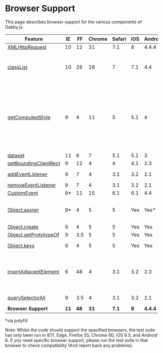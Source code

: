 # Browser Support

This page describes browser support for the various components of Dabby.js:

| Feature											| IE	| FF	| Chrome | Safari | iOS | Android | Used in				|
|---------------------------------------------------|-------|-------|--------|--------|-----|---------|---------------------|
| [XMLHttpRequest](https://caniuse.com/#feat=xhr2)	| 10	| 12	| 31	 | 7.1	  | 8   | 4.4.4	  | [$.ajax()](../src/ajax/)			|
| [classList](https://caniuse.com/#feat=classlist)	| 10	| 26	| 28	 | 7	  | 7.1 | 4.4	  | [$.fn.addClass(), $.fn.toggleClass, $.fn.removeClass()](../src/attributes/class/), [$.fn.hasClass(](../src/attributes/hasclass/)] |
| [getComputedStyle](https://caniuse.com/#feat=getcomputedstyle) | 9 | 4 | 11 | 5	  | 5.1 | 4		  | [$.fn.css()](../src/attributes/css/), [$.fn.offset()](../src/dimensions/offset/), [$.fn.width(), $.fn.height(), $.fn.outerWidth(), $.fn.outerHeight(), $.fn.innerWidth(), $.fn.innerHeight()](../scr/dimensions/width-height/), [$.fn.show(), $.fn.hide()](../src/attributes/show-hide/)	|
| [dataset](https://caniuse.com/#feat=dataset)		| 11	| 6		| 7		 | 5.1	  | 5.1 | 3		  | [$.fn.data()](../src/attributes/data/)				|
| [getBoundingClientRect](https://caniuse.com/#feat=getboundingclientrect) | 9 | 12 | 4 | 4 | 4.1 | 2.3 | [$.fn.offset()](../src/dimensions/offset/)			|
| [addEventListener](https://caniuse.com/#feat=addeventlistener) | 9 | 7 | 4 | 3.1	  | 3.2 | 2.1	  | [$()](../src/core/dabby/), [$.ajax()](../src/ajax/ajax/), [$.fn.on(), $.fn.one()](../src/events/on/)		|
| [removeEventListener](https://caniuse.com/#feat=removeeventlistener) | 9 | 7 | 4 | 3.1	  | 3.2 | 2.1	  | [$.fn.off()](../src/events/off/)	|
| [CustomEvent](https://caniuse.com/#feat=customevent) | 9\*	| 11	| 15	 | 6.1	  | 6.1 | 4.4	  | [$.fn.trigger()](../src/events/trigger/) |
| [Object.assign](https://developer.mozilla.org/en-US/docs/Web/JavaScript/Reference/Global_Objects/Object/create) | 9* | 4 | 5 | 5 | Yes | Yes* | [$.ajax()](../src/ajax/), [$.fn.clone()](../src/manipulation/clone/), [$.fn.offset()](../src/dimensions/offset/), [$.extend()](../src/utils/extend/) |
| [Object.create](https://developer.mozilla.org/en-US/docs/Web/JavaScript/Reference/Global_Objects/Object/create) | 9 | 4 | 5 | 5 | Yes | Yes | [getVal()](../src/utils/getval/) |
| [Object.getPrototypeOf](https://developer.mozilla.org/en-US/docs/Web/JavaScript/Reference/Global_Objects/Object/getPrototypeOf) | 9 | 3.5 | 5 | 5 | Yes | Yes | [$.isPlainObject()](../src/utils/isplainobject/) |
| [Object.keys](https://developer.mozilla.org/en-US/docs/Web/JavaScript/Reference/Global_Objects/Object/keys) | 9 | 4 | 5 | 5 | Yes | Yes | [$.each()](../src/utils/each/), [$.map()](../src/utils/map/) |
| [insertAdjacentElement](https://caniuse.com/#feat=insert-adjacent) | 6 | 48 | 4 | 3.1 | 3.2 | 2.3	  | [$.fn.before(), $.fn.prepend(), $.fn.append(), $.fn.after()](../src/manipulation/insert/), [$.fn.replaceWith(), $.fn.replaceAll()](../src/manipulation/replace/) |
| [querySelectorAll](https://caniuse.com/#feat=queryselector) | 9 | 3.5 | 4	 | 3.1	  | 3.2 | 2.1	  | [$()](../src/core/dabby/), [$.parseHTML()](../src/utils/parsehtml/), [$.fn.clone()](../src/manipulation/clone/)					|
| **Browser Support** 								| **11** | **48** | **31** | **7.1** | **8** | **4.4.4** |				|

\*via polyfill

Note: Whilst the code should support the specified browsers, the test suite has only been run in IE11, Edge, Firefox 55, Chrome 60, iOS 9.3, and Android 6. If you need specific browser support, please run the test suite in that browser to check compatibility (And report back any problems).